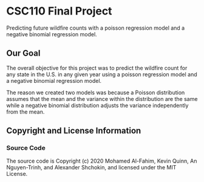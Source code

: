 # CSC110 Final Project

Predicting future wildfire counts with a poisson regression model and a negative binomial regression model. 

## Our Goal

The overall objective for this project was to predict the wildfire count for any state in the U.S. in any given year using a poisson regression model and a negative binomial regression model. 

The reason we created two models was because a Poisson distribution assumes that the mean and the variance within the distribution are the same while a negative binomial distribution adjusts the variance independently from the mean.  

## Copyright and License Information

### Source Code

The source code is Copyright (c) 2020 Mohamed Al-Fahim, Kevin Quinn, An Nguyen-Trinh, and Alexander Shchokin, and licensed under the MIT License.
